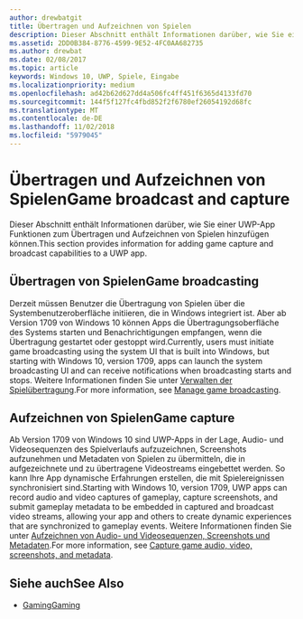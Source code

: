 ```yaml
---
author: drewbatgit
title: Übertragen und Aufzeichnen von Spielen
description: Dieser Abschnitt enthält Informationen darüber, wie Sie einer UWP-App Funktionen zum Übertragen und Aufzeichnen von Spielen hinzufügen können.
ms.assetid: 2DD0B384-8776-4599-9E52-4FC0AA682735
ms.author: drewbat
ms.date: 02/08/2017
ms.topic: article
keywords: Windows 10, UWP, Spiele, Eingabe
ms.localizationpriority: medium
ms.openlocfilehash: ad42b62d627dd4a506fc4ff451f6365d4133fd70
ms.sourcegitcommit: 144f5f127fc4fbd852f2f6780ef26054192d68fc
ms.translationtype: MT
ms.contentlocale: de-DE
ms.lasthandoff: 11/02/2018
ms.locfileid: "5979045"
---
```

# <a name="game-broadcast-and-capture"></a><span data-ttu-id="49490-104">Übertragen und Aufzeichnen von Spielen</span><span class="sxs-lookup"><span data-stu-id="49490-104">Game broadcast and capture</span></span>

<span data-ttu-id="49490-105">Dieser Abschnitt enthält Informationen darüber, wie Sie einer UWP-App Funktionen zum Übertragen und Aufzeichnen von Spielen hinzufügen können.</span><span class="sxs-lookup"><span data-stu-id="49490-105">This section provides information for adding game capture and broadcast capabilities to a UWP app.</span></span>

## <a name="game-broadcasting"></a><span data-ttu-id="49490-106">Übertragen von Spielen</span><span class="sxs-lookup"><span data-stu-id="49490-106">Game broadcasting</span></span>
<span data-ttu-id="49490-107">Derzeit müssen Benutzer die Übertragung von Spielen über die Systembenutzeroberfläche initiieren, die in Windows integriert ist. Aber ab Version 1709 von Windows 10 können Apps die Übertragungsoberfläche des Systems starten und Benachrichtigungen empfangen, wenn die Übertragung gestartet oder gestoppt wird.</span><span class="sxs-lookup"><span data-stu-id="49490-107">Currently, users must initiate game broadcasting using the system UI that is built into Windows, but starting with Windows 10, version 1709, apps can launch the system broadcasting UI and can receive notifications when broadcasting starts and stops.</span></span> <span data-ttu-id="49490-108">Weitere Informationen finden Sie unter [Verwalten der Spielübertragung](manage-game-broadcasting.md).</span><span class="sxs-lookup"><span data-stu-id="49490-108">For more information, see [Manage game broadcasting](manage-game-broadcasting.md).</span></span>

## <a name="game-capture"></a><span data-ttu-id="49490-109">Aufzeichnen von Spielen</span><span class="sxs-lookup"><span data-stu-id="49490-109">Game capture</span></span>
<span data-ttu-id="49490-110">Ab Version 1709 von Windows 10 sind UWP-Apps in der Lage, Audio- und Videosequenzen des Spielverlaufs aufzuzeichnen, Screenshots aufzunehmen und Metadaten von Spielen zu übermitteln, die in aufgezeichnete und zu übertragene Videostreams eingebettet werden. So kann Ihre App dynamische Erfahrungen erstellen, die mit Spielereignissen synchronisiert sind.</span><span class="sxs-lookup"><span data-stu-id="49490-110">Starting with Windows 10, version 1709, UWP apps can record audio and video captures of gameplay, capture screenshots, and submit gameplay metadata to be embedded in captured and broadcast video streams, allowing your app and others to create dynamic experiences that are synchronized to gameplay events.</span></span> <span data-ttu-id="49490-111">Weitere Informationen finden Sie unter [Aufzeichnen von Audio- und Videosequenzen, Screenshots und Metadaten](capture-game-audio-video-screenshots-and-metadata.md).</span><span class="sxs-lookup"><span data-stu-id="49490-111">For more information, see [Capture game audio, video, screenshots, and metadata](capture-game-audio-video-screenshots-and-metadata.md).</span></span>



## <a name="see-also"></a><span data-ttu-id="49490-112">Siehe auch</span><span class="sxs-lookup"><span data-stu-id="49490-112">See Also</span></span>

* [<span data-ttu-id="49490-113">Gaming</span><span class="sxs-lookup"><span data-stu-id="49490-113">Gaming</span></span>](index.md)
